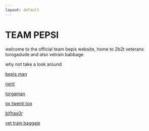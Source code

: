 ```yaml
---
layout: default
---
```


<h1 class="benis"><lol>T</lol>EA<lol>M P</lol>EPSI</h1>

<p>welcome to the official team bepis website, home to 2b2t veterans torogadude and also vetrain babbage</p>

<p>why not take a look around</p>

<p><a href="/pepsi_boy"> bepis man </a></p>

<p><a href="/nerxit"> nerit </a></p>

<p><a href="/torogadude"> torgaman </a></p>

<p><a href="/0x22"> ox twenti too </a></p>

<p><a href="/leafhacker"> bifhax0r </a></p>

<p><a href="/nerxit"> vet train baggaje </a></p>

